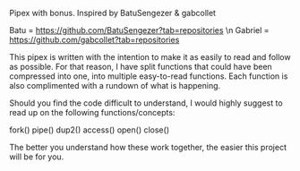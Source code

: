 Pipex with bonus. 
Inspired by BatuSengezer & gabcollet

Batu = https://github.com/BatuSengezer?tab=repositories \n
Gabriel = https://github.com/gabcollet?tab=repositories


This pipex is written with the intention to make it as easily to read and follow as possible.
For that reason, I have split functions that could have been compressed into one, into multiple easy-to-read functions.
Each function is also complimented with a rundown of what is happening. 

Should you find the code difficult to understand, I would highly suggest to read up on the following functions/concepts:

fork()
pipe()
dup2()
access()
open()
close()

The better you understand how these work together, the easier this project will be for you.
